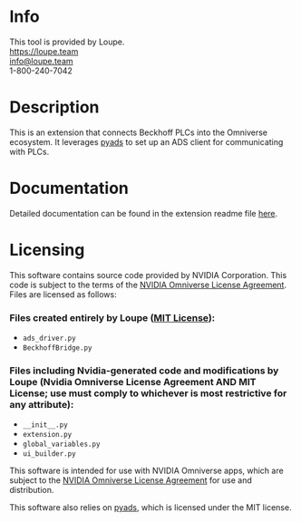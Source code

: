 # Info
This tool is provided by Loupe.  
https://loupe.team  
info@loupe.team  
1-800-240-7042

# Description

This is an extension that connects Beckhoff PLCs into the Omniverse ecosystem. It leverages [pyads](https://github.com/stlehmann/pyads) to set up an ADS client for communicating with PLCs. 

# Documentation

Detailed documentation can be found in the extension readme file [here](loupe.beckhoff_bridge/docs/README.md).

# Licensing

This software contains source code provided by NVIDIA Corporation. This code is subject to the terms of the [NVIDIA Omniverse License Agreement](https://docs.omniverse.nvidia.com/isaacsim/latest/common/NVIDIA_Omniverse_License_Agreement.html). Files are licensed as follows:

### Files created entirely by Loupe ([MIT License](LICENSE)):
* `ads_driver.py`
* `BeckhoffBridge.py`

### Files including Nvidia-generated code and modifications by Loupe (Nvidia Omniverse License Agreement AND MIT License; use must comply to whichever is most restrictive for any attribute):
* `__init__.py`
* `extension.py`
* `global_variables.py`
* `ui_builder.py`

This software is intended for use with NVIDIA Omniverse apps, which are subject to the [NVIDIA Omniverse License Agreement](https://docs.omniverse.nvidia.com/isaacsim/latest/common/NVIDIA_Omniverse_License_Agreement.html) for use and distribution.

This software also relies on [pyads](https://github.com/stlehmann/pyads), which is licensed under the MIT license.
